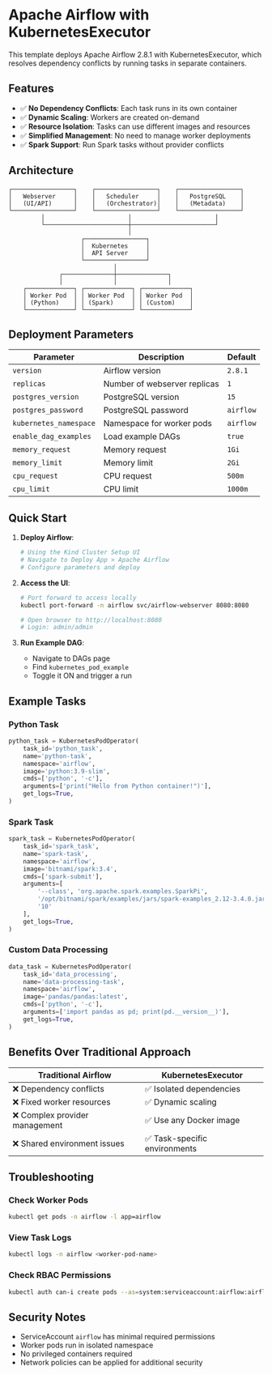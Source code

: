 # Apache Airflow with KubernetesExecutor

This template deploys Apache Airflow 2.8.1 with KubernetesExecutor, which resolves dependency conflicts by running tasks in separate containers.

## Features

- ✅ **No Dependency Conflicts**: Each task runs in its own container
- ✅ **Dynamic Scaling**: Workers are created on-demand
- ✅ **Resource Isolation**: Tasks can use different images and resources
- ✅ **Simplified Management**: No need to manage worker deployments
- ✅ **Spark Support**: Run Spark tasks without provider conflicts

## Architecture

```
┌─────────────────┐    ┌─────────────────┐    ┌─────────────────┐
│   Webserver     │    │   Scheduler     │    │   PostgreSQL    │
│   (UI/API)      │    │   (Orchestrator)│    │   (Metadata)    │
└─────────────────┘    └─────────────────┘    └─────────────────┘
         │                       │                       │
         └───────────────────────┼───────────────────────┘
                                 │
                    ┌─────────────────┐
                    │  Kubernetes     │
                    │  API Server     │
                    └─────────────────┘
                             │
              ┌──────────────┼──────────────┐
              │              │              │
    ┌─────────────┐ ┌─────────────┐ ┌─────────────┐
    │ Worker Pod  │ │ Worker Pod  │ │ Worker Pod  │
    │ (Python)    │ │ (Spark)     │ │ (Custom)    │
    └─────────────┘ └─────────────┘ └─────────────┘
```

## Deployment Parameters

| Parameter | Description | Default |
|-----------|-------------|---------|
| `version` | Airflow version | `2.8.1` |
| `replicas` | Number of webserver replicas | `1` |
| `postgres_version` | PostgreSQL version | `15` |
| `postgres_password` | PostgreSQL password | `airflow` |
| `kubernetes_namespace` | Namespace for worker pods | `airflow` |
| `enable_dag_examples` | Load example DAGs | `true` |
| `memory_request` | Memory request | `1Gi` |
| `memory_limit` | Memory limit | `2Gi` |
| `cpu_request` | CPU request | `500m` |
| `cpu_limit` | CPU limit | `1000m` |

## Quick Start

1. **Deploy Airflow**:
   ```bash
   # Using the Kind Cluster Setup UI
   # Navigate to Deploy App > Apache Airflow
   # Configure parameters and deploy
   ```

2. **Access the UI**:
   ```bash
   # Port forward to access locally
   kubectl port-forward -n airflow svc/airflow-webserver 8080:8080
   
   # Open browser to http://localhost:8080
   # Login: admin/admin
   ```

3. **Run Example DAG**:
   - Navigate to DAGs page
   - Find `kubernetes_pod_example`
   - Toggle it ON and trigger a run

## Example Tasks

### Python Task
```python
python_task = KubernetesPodOperator(
    task_id='python_task',
    name='python-task',
    namespace='airflow',
    image='python:3.9-slim',
    cmds=['python', '-c'],
    arguments=['print("Hello from Python container!")'],
    get_logs=True,
)
```

### Spark Task
```python
spark_task = KubernetesPodOperator(
    task_id='spark_task',
    name='spark-task',
    namespace='airflow',
    image='bitnami/spark:3.4',
    cmds=['spark-submit'],
    arguments=[
        '--class', 'org.apache.spark.examples.SparkPi',
        '/opt/bitnami/spark/examples/jars/spark-examples_2.12-3.4.0.jar',
        '10'
    ],
    get_logs=True,
)
```

### Custom Data Processing
```python
data_task = KubernetesPodOperator(
    task_id='data_processing',
    name='data-processing-task',
    namespace='airflow',
    image='pandas/pandas:latest',
    cmds=['python', '-c'],
    arguments=['import pandas as pd; print(pd.__version__)'],
    get_logs=True,
)
```

## Benefits Over Traditional Approach

| Traditional Airflow | KubernetesExecutor |
|-------------------|-------------------|
| ❌ Dependency conflicts | ✅ Isolated dependencies |
| ❌ Fixed worker resources | ✅ Dynamic scaling |
| ❌ Complex provider management | ✅ Use any Docker image |
| ❌ Shared environment issues | ✅ Task-specific environments |

## Troubleshooting

### Check Worker Pods
```bash
kubectl get pods -n airflow -l app=airflow
```

### View Task Logs
```bash
kubectl logs -n airflow <worker-pod-name>
```

### Check RBAC Permissions
```bash
kubectl auth can-i create pods --as=system:serviceaccount:airflow:airflow -n airflow
```

## Security Notes

- ServiceAccount `airflow` has minimal required permissions
- Worker pods run in isolated namespace
- No privileged containers required
- Network policies can be applied for additional security
